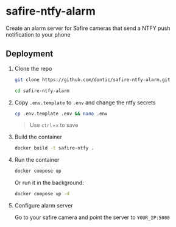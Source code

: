 # safire-ntfy-alarm
Create an alarm server for Safire cameras that send a NTFY push notification to your phone


## Deployment

1. Clone the repo

    ```bash
    git clone https://github.com/dontic/safire-ntfy-alarm.git
    ```

    ```bash
    cd safire-ntfy-alarm
    ```

2. Copy `.env.template` to `.env` and change the ntfy secrets

    ```bash
    cp .env.template .env && nano .env
    ```

    > Use `ctrl`+`x` to save

2. Build the container

    ```bash
    docker build -t safire-ntfy .
    ```

3. Run the container

    ```bash
    docker compose up
    ```

    Or run it in the background:
    ```bash
    docker compose up -d
    ```

4. Configure alarm server

    Go to your safire camera and point the server to `YOUR_IP:5000`
